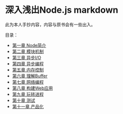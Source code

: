 # 深入浅出Node.js markdown
此为本人手抄内容，内容与原书会有一些出入。

目录：
- [第一章 Node简介](./ch01.md)
- [第二章 模块机制](./ch02.md)
- [第三章 异步I/O](./ch03.md)
- [第四章 异步编程](./ch04.md)
- [第五章 内存控制](./ch05.md)
- [第六章 理解Buffer](./ch06.md)
- [第七章 网络编程]()
- [第八章 构建Web应用]()
- [第九章 玩转进程]()
- [第十章 测试]()
- [第十一章 产品化]()